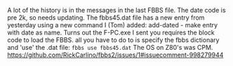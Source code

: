 A lot of the history is in the messages in the last FBBS file.
The date code is pre 2k, so needs updating.
The fbbs45.dat file has a new entry from yesterday using a new command I (Tom) added: add-dated - make entry with date as name.
Turns out the F-PC.exe I sent you requires the block code to load the FBBS.
all you have to do to is specify the fbbs dictionary and 'use' the .dat file: `fbbs use fbbs45.dat`
The OS on Z80's was CPM.
https://github.com/RickCarlino/fbbs2/issues/1#issuecomment-998279944
